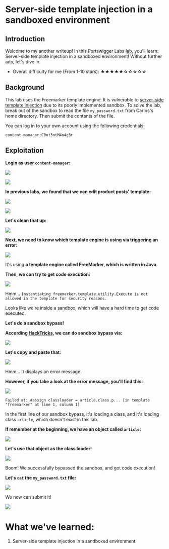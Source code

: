 # Server-side template injection in a sandboxed environment

## Introduction

Welcome to my another writeup! In this Portswigger Labs [lab](https://portswigger.net/web-security/server-side-template-injection/exploiting/lab-server-side-template-injection-in-a-sandboxed-environment), you'll learn: Server-side template injection in a sandboxed environment! Without further ado, let's dive in.

- Overall difficulty for me (From 1-10 stars): ★★★★★☆☆☆☆☆

## Background

This lab uses the Freemarker template engine. It is vulnerable to [server-side template injection](https://portswigger.net/web-security/server-side-template-injection) due to its poorly implemented sandbox. To solve the lab, break out of the sandbox to read the file `my_password.txt` from Carlos's home directory. Then submit the contents of the file.

You can log in to your own account using the following credentials:

`content-manager:C0nt3ntM4n4g3r`

## Exploitation

**Login as user `content-manager`:**

![](https://github.com/siunam321/CTF-Writeups/blob/main/Portswigger-Labs/Server-Side-Template-Injection/SSTI-6/images/Pasted%20image%2020221223051157.png)

![](https://github.com/siunam321/CTF-Writeups/blob/main/Portswigger-Labs/Server-Side-Template-Injection/SSTI-6/images/Pasted%20image%2020221223051205.png)

**In previous labs, we found that we can edit product posts' template:**

![](https://github.com/siunam321/CTF-Writeups/blob/main/Portswigger-Labs/Server-Side-Template-Injection/SSTI-6/images/Pasted%20image%2020221223051237.png)

![](https://github.com/siunam321/CTF-Writeups/blob/main/Portswigger-Labs/Server-Side-Template-Injection/SSTI-6/images/Pasted%20image%2020221223051243.png)

**Let's clean that up:**

![](https://github.com/siunam321/CTF-Writeups/blob/main/Portswigger-Labs/Server-Side-Template-Injection/SSTI-6/images/Pasted%20image%2020221223051431.png)

**Next, we need to know which template engine is using via triggering an error:**

![](https://github.com/siunam321/CTF-Writeups/blob/main/Portswigger-Labs/Server-Side-Template-Injection/SSTI-6/images/Pasted%20image%2020221223051508.png)

It's using **a template engine called FreeMarker, which is written in Java.**

**Then, we can try to get code execution:**

![](https://github.com/siunam321/CTF-Writeups/blob/main/Portswigger-Labs/Server-Side-Template-Injection/SSTI-6/images/Pasted%20image%2020221223051720.png)

Hmm... `Instantiating freemarker.template.utility.Execute is not allowed in the template for security reasons.`

Looks like we're inside a sandbox, which will have a hard time to get code executed.

**Let's do a sandbox bypass!**

**According [HackTricks](https://book.hacktricks.xyz/pentesting-web/ssti-server-side-template-injection#freemarker-java), we can do sandbox bypass via:**

![](https://github.com/siunam321/CTF-Writeups/blob/main/Portswigger-Labs/Server-Side-Template-Injection/SSTI-6/images/Pasted%20image%2020221223054650.png)

**Let's copy and paste that:**

![](https://github.com/siunam321/CTF-Writeups/blob/main/Portswigger-Labs/Server-Side-Template-Injection/SSTI-6/images/Pasted%20image%2020221223054718.png)

Hmm... It displays an error message.

**However, if you take a look at the error message, you'll find this:**

![](https://github.com/siunam321/CTF-Writeups/blob/main/Portswigger-Labs/Server-Side-Template-Injection/SSTI-6/images/Pasted%20image%2020221223054808.png)

`Failed at: #assign classloader = article.class.p... [in template "freemarker" at line 1, column 1]`

In the first line of our sandbox bypass, it's loading a class, and it's loading class `article`, which doesn't exist in this lab.

**If remember at the beginning, we have an object called `article`:**

![](https://github.com/siunam321/CTF-Writeups/blob/main/Portswigger-Labs/Server-Side-Template-Injection/SSTI-6/images/Pasted%20image%2020221223054956.png)

**Let's use that object as the class loader!**

![](https://github.com/siunam321/CTF-Writeups/blob/main/Portswigger-Labs/Server-Side-Template-Injection/SSTI-6/images/Pasted%20image%2020221223055023.png)

Boom! We successfully bypassed the sandbox, and got code execution!

**Let's `cat` the `my_password.txt` file:**

![](https://github.com/siunam321/CTF-Writeups/blob/main/Portswigger-Labs/Server-Side-Template-Injection/SSTI-6/images/Pasted%20image%2020221223055120.png)

We now can submit it!

![](https://github.com/siunam321/CTF-Writeups/blob/main/Portswigger-Labs/Server-Side-Template-Injection/SSTI-6/images/Pasted%20image%2020221223055136.png)

# What we've learned:

1. Server-side template injection in a sandboxed environment